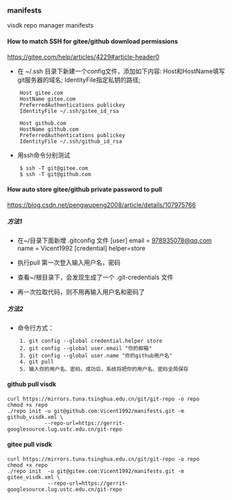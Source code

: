 ### manifests

visdk repo manager manifests

#### How to match SSH for gitee/github download permissions

https://gitee.com/help/articles/4229#article-header0

+ 在 ~/.ssh 目录下新建一个config文件，添加如下内容:
    Host和HostName填写git服务器的域名;
    IdentityFile指定私钥的路径;
```
    Host gitee.com
    HostName gitee.com
    PreferredAuthentications publickey
    IdentityFile ~/.ssh/gitee_id_rsa

    Host github.com
    HostName github.com
    PreferredAuthentications publickey
    IdentityFile ~/.ssh/github_id_rsa
```
+ 用ssh命令分别测试
```
    $ ssh -T git@gitee.com
    $ ssh -T git@github.com
```

#### How auto store gitee/github private password to pull

https://blog.csdn.net/pengwupeng2008/article/details/107975766

##### 方法1

+ 在~/目录下面新增 .gitconfig 文件
    [user]
        email = 978935078@qq.com
        name = Vicent1992
    [credential]
        helper=store
+ 执行pull 第一次登入输入用户名，密码

+ 查看~/根目录下，会发现生成了一个 .git-credentials 文件

+ 再一次拉取代码，则不用再输入用户名和密码了

##### 方法2

+ 命令行方式：
```
    1. git config --global credential.helper store
    2. git config --global user.email "你的邮箱"
    3. git config --global user.name "你的github用户名"
    4. git pull
    5. 输入你的用户名、密码，成功后，系统将把你的用户名、密码全局保存
```

#### github pull visdk
```
curl https://mirrors.tuna.tsinghua.edu.cn/git/git-repo -o repo
chmod +x repo
./repo init -u git@github.com:Vicent1992/manifests.git -m github_visdk.xml \
            --repo-url=https://gerrit-googlesource.lug.ustc.edu.cn/git-repo
```

#### gitee pull visdk
```
curl https://mirrors.tuna.tsinghua.edu.cn/git/git-repo -o repo
chmod +x repo
./repo init  -u git@gitee.com:Vicent1992/manifests.git -m gitee_visdk.xml \
             --repo-url=https://gerrit-googlesource.lug.ustc.edu.cn/git-repo
```